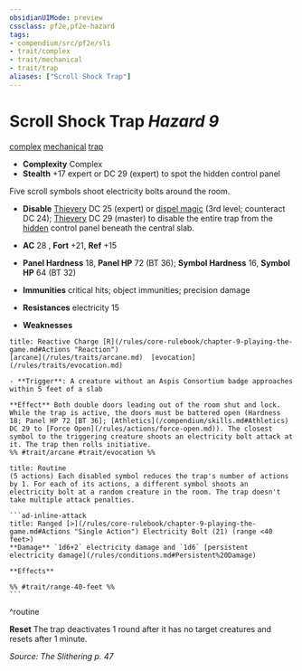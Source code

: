 ```yaml
---
obsidianUIMode: preview
cssclass: pf2e,pf2e-hazard
tags:
- compendium/src/pf2e/sli
- trait/complex
- trait/mechanical
- trait/trap
aliases: ["Scroll Shock Trap"]
---
```

# Scroll Shock Trap *Hazard 9*  
[complex](/rules/traits/complex.md)  [mechanical](/rules/traits/mechanical.md)  [trap](/rules/traits/trap.md)  

- **Complexity** Complex
- **Stealth** +17 expert or DC 29 (expert) to spot the hidden control panel  

Five scroll symbols shoot electricity bolts around the room.

- **Disable** [Thievery](/compendium/skills.md#Thievery) DC 25 (expert) or [dispel magic](/compendium/spells/dispel-magic.md) (3rd level; counteract DC 24); [Thievery](/compendium/skills.md#Thievery) DC 29 (master) to disable the entire trap from the [hidden](/rules/conditions.md#Hidden) control panel beneath the central slab.  

- **AC** 28 , **Fort** +21, **Ref** +15
- **Panel Hardness** 18, **Panel HP** 72 (BT 36); **Symbol Hardness** 16, **Symbol HP** 64 (BT 32)
- **Immunities** critical hits; object immunities; precision damage
- **Resistances** electricity 15
- **Weaknesses** 
     
```ad-embed-ability
title: Reactive Charge [R](/rules/core-rulebook/chapter-9-playing-the-game.md#Actions "Reaction")
[arcane](/rules/traits/arcane.md)  [evocation](/rules/traits/evocation.md)  

- **Trigger**: A creature without an Aspis Consortium badge approaches within 5 feet of a slab

**Effect** Both double doors leading out of the room shut and lock. While the trap is active, the doors must be battered open (Hardness 18; Panel HP 72 [BT 36]; [Athletics](/compendium/skills.md#Athletics) DC 29 to [Force Open](/rules/actions/force-open.md)). The closest symbol to the triggering creature shoots an electricity bolt attack at it. The trap then rolls initiative.  
%% #trait/arcane #trait/evocation %%
```

````ad-pf2-summary
title: Routine
(5 actions) Each disabled symbol reduces the trap's number of actions by 1. For each of its actions, a different symbol shoots an electricity bolt at a random creature in the room. The trap doesn't take multiple attack penalties.

```ad-inline-attack
title: Ranged [>](/rules/core-rulebook/chapter-9-playing-the-game.md#Actions "Single Action") Electricity Bolt (21) (range <40 feet>)
**Damage** `1d6+2` electricity damage and `1d6` [persistent electricity damage](/rules/conditions.md#Persistent%20Damage) 
 
**Effects** 

%% #trait/range-40-feet %%
```
````
^routine

**Reset** The trap deactivates 1 round after it has no target creatures and resets after 1 minute.  

*Source: The Slithering p. 47*